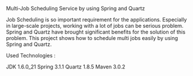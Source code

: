 Multi-Job Scheduling Service by using Spring and Quartz

Job Scheduling is so important requirement for the applications. Especially in large-scale projects, working with a lot of jobs can be serious problem. Spring and Quartz have brought significant benefits for the solution of this problem. This project shows how to schedule multi jobs easily by using Spring and Quartz.

Used Technologies :

JDK 1.6.0_21
Spring 3.1.1
Quartz 1.8.5
Maven 3.0.2
